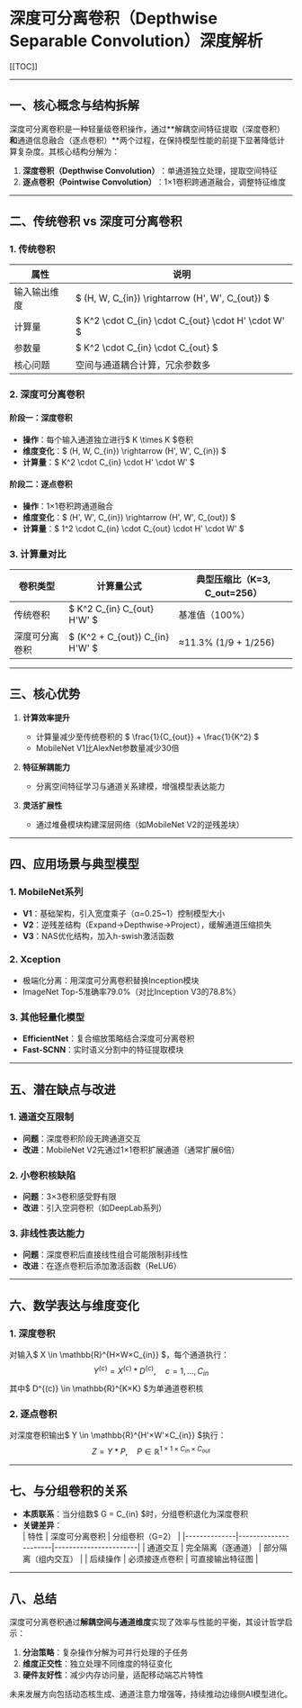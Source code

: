 # 深度可分离卷积（Depthwise Separable Convolution）深度解析  

[[TOC]]

---

## 一、核心概念与结构拆解  
深度可分离卷积是一种轻量级卷积操作，通过**解耦空间特征提取（深度卷积）​**和**通道信息融合（逐点卷积）​**两个过程，在保持模型性能的前提下显著降低计算复杂度。其核心结构分解为：  
1. ​**深度卷积（Depthwise Convolution）​**​：单通道独立处理，提取空间特征  
2. ​**逐点卷积（Pointwise Convolution）​**​：1×1卷积跨通道融合，调整特征维度  

---

## 二、传统卷积 vs 深度可分离卷积  
### 1. 传统卷积  
| 属性         | 说明                                                                 |
|--------------|--------------------------------------------------------------------|
| 输入输出维度  | $ (H, W, C_{in}) \rightarrow (H', W', C_{out}) $                 |
| 计算量       | $ K^2 \cdot C_{in} \cdot C_{out} \cdot H' \cdot W' $             |
| 参数量       | $ K^2 \cdot C_{in} \cdot C_{out} $                               |
| 核心问题     | 空间与通道耦合计算，冗余参数多                                     |

### 2. 深度可分离卷积  
#### 阶段一：深度卷积  
- ​**操作**​：每个输入通道独立进行$ K \times K $卷积  
- ​**维度变化**​：$ (H, W, C_{in}) \rightarrow (H', W', C_{in}) $  
- ​**计算量**​：$ K^2 \cdot C_{in} \cdot H' \cdot W' $  

#### 阶段二：逐点卷积  
- ​**操作**​：1×1卷积跨通道融合  
- ​**维度变化**​：$ (H', W', C_{in}) \rightarrow (H', W', C_{out}) $  
- ​**计算量**​：$ 1^2 \cdot C_{in} \cdot C_{out} \cdot H' \cdot W' $  

### 3. 计算量对比  
| 卷积类型           | 计算量公式                                   | 典型压缩比（K=3, C_out=256） |
|--------------------|---------------------------------------------|----------------------------|
| 传统卷积           | $ K^2 C_{in} C_{out} H'W' $              | 基准值（100%）             |
| 深度可分离卷积     | $ (K^2 + C_{out}) C_{in} H'W' $          | ≈11.3% (1/9 + 1/256)       |

---

## 三、核心优势  
1. ​**计算效率提升**​  
   - 计算量减少至传统卷积的 $ \frac{1}{C_{out}} + \frac{1}{K^2} $  
   - MobileNet V1比AlexNet参数量减少30倍  

2. ​**特征解耦能力**​  
   - 分离空间特征学习与通道关系建模，增强模型表达能力  

3. ​**灵活扩展性**​  
   - 通过堆叠模块构建深层网络（如MobileNet V2的逆残差块）  

---

## 四、应用场景与典型模型  
### 1. MobileNet系列  
- ​**V1**​：基础架构，引入宽度乘子（α=0.25~1）控制模型大小  
- ​**V2**​：逆残差结构（Expand→Depthwise→Project），缓解通道压缩损失  
- ​**V3**​：NAS优化结构，加入h-swish激活函数  

### 2. Xception  
- 极端化分离：用深度可分离卷积替换Inception模块  
- ImageNet Top-5准确率79.0%（对比Inception V3的78.8%）  

### 3. 其他轻量化模型  
- ​**EfficientNet**​：复合缩放策略结合深度可分离卷积  
- ​**Fast-SCNN**​：实时语义分割中的特征提取模块  

---

## 五、潜在缺点与改进  
### 1. 通道交互限制  
- ​**问题**​：深度卷积阶段无跨通道交互  
- ​**改进**​：MobileNet V2先通过1×1卷积扩展通道（通常扩展6倍）  

### 2. 小卷积核缺陷  
- ​**问题**​：3×3卷积感受野有限  
- ​**改进**​：引入空洞卷积（如DeepLab系列）  

### 3. 非线性表达能力  
- ​**问题**​：深度卷积后直接线性组合可能限制非线性  
- ​**改进**​：在逐点卷积后添加激活函数（ReLU6）  

---

## 六、数学表达与维度变化  
### 1. 深度卷积  
对输入$ X \in \mathbb{R}^{H×W×C_{in}} $，每个通道执行：  
$$
Y^{(c)} = X^{(c)} * D^{(c)}, \quad c=1,...,C_{in}
$$
其中$ D^{(c)} \in \mathbb{R}^{K×K} $为单通道卷积核  

### 2. 逐点卷积  
对深度卷积输出$ Y \in \mathbb{R}^{H'×W'×C_{in}} $执行：  
$$
Z = Y * P, \quad P \in \mathbb{R}^{1×1×C_{in}×C_{out}}
$$

---

## 七、与分组卷积的关系  
- ​**本质联系**​：当分组数$ G = C_{in} $时，分组卷积退化为深度卷积  
- ​**关键差异**​：  
  | 特性         | 深度可分离卷积       | 分组卷积（G=2）       |
  |--------------|----------------------|-----------------------|
  | 通道交互     | 完全隔离（逐通道）   | 部分隔离（组内交互）  |
  | 后续操作     | 必须接逐点卷积       | 可直接输出特征图      |

---

## 八、总结  
深度可分离卷积通过**解耦空间与通道维度**实现了效率与性能的平衡，其设计哲学启示：  
1. ​**分治策略**​：复杂操作分解为可并行处理的子任务  
2. ​**维度正交性**​：独立处理不同维度的特征变化  
3. ​**硬件友好性**​：减少内存访问量，适配移动端芯片特性  

未来发展方向包括动态核生成、通道注意力增强等，持续推动边缘侧AI模型进化。
